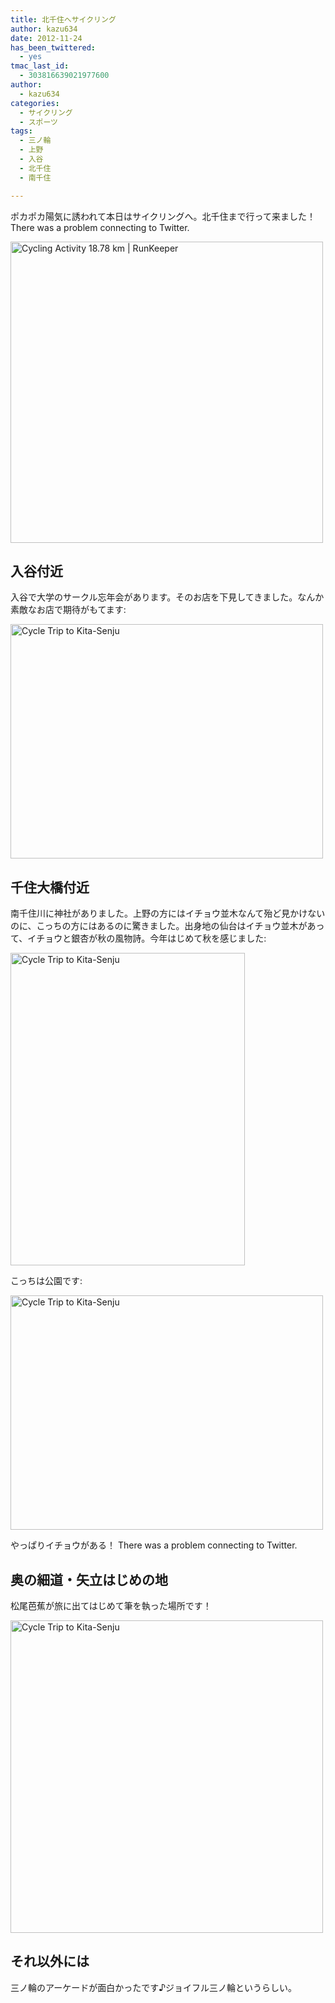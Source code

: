 ```yaml
---
title: 北千住へサイクリング
author: kazu634
date: 2012-11-24
has_been_twittered:
  - yes
tmac_last_id:
  - 303816639021977600
author:
  - kazu634
categories:
  - サイクリング
  - スポーツ
tags:
  - 三ノ輪
  - 上野
  - 入谷
  - 北千住
  - 南千住

---
```

ポカポカ陽気に誘われて本日はサイクリングへ。北千住まで行って来ました！ There was a problem connecting to Twitter. 

<a href="http://www.flickr.com/photos/42332031@N02/8212751363/" onclick="__gaTracker('send', 'event', 'outbound-article', 'http://www.flickr.com/photos/42332031@N02/8212751363/', '');" title="Cycling Activity 18.78 km | RunKeeper by kazu634, on Flickr"><img class="aligncenter" src="http://farm9.staticflickr.com/8202/8212751363_a3ca9401ff.jpg" alt="Cycling Activity 18.78 km | RunKeeper" width="500" height="482" /></a>

<!--more-->

## 入谷付近

入谷で大学のサークル忘年会があります。そのお店を下見してきました。なんか素敵なお店で期待がもてます:

<a href="http://www.flickr.com/photos/42332031@N02/8213665402/" onclick="__gaTracker('send', 'event', 'outbound-article', 'http://www.flickr.com/photos/42332031@N02/8213665402/', '');" title="Cycle Trip to Kita-Senju by kazu634, on Flickr"><img class="aligncenter" src="http://farm9.staticflickr.com/8338/8213665402_ff93194477.jpg" alt="Cycle Trip to Kita-Senju" width="500" height="375" /></a>

## 千住大橋付近

南千住川に神社がありました。上野の方にはイチョウ並木なんて殆ど見かけないのに、こっちの方にはあるのに驚きました。出身地の仙台はイチョウ並木があって、イチョウと銀杏が秋の風物詩。今年はじめて秋を感じました:

<a href="http://www.flickr.com/photos/42332031@N02/8213666740/" onclick="__gaTracker('send', 'event', 'outbound-article', 'http://www.flickr.com/photos/42332031@N02/8213666740/', '');" title="Cycle Trip to Kita-Senju by kazu634, on Flickr"><img class="aligncenter" src="http://farm9.staticflickr.com/8490/8213666740_e27a396a31.jpg" alt="Cycle Trip to Kita-Senju" width="375" height="500" /></a>

こっちは公園です:

<a href="http://www.flickr.com/photos/42332031@N02/8213666956/" onclick="__gaTracker('send', 'event', 'outbound-article', 'http://www.flickr.com/photos/42332031@N02/8213666956/', '');" title="Cycle Trip to Kita-Senju by kazu634, on Flickr"><img class="aligncenter" src="http://farm9.staticflickr.com/8060/8213666956_e3da3233a3.jpg" alt="Cycle Trip to Kita-Senju" width="500" height="375" /></a>

やっぱりイチョウがある！ There was a problem connecting to Twitter. 

## 奥の細道・矢立はじめの地

松尾芭蕉が旅に出てはじめて筆を執った場所です！

<a href="http://www.flickr.com/photos/42332031@N02/8212581839/" onclick="__gaTracker('send', 'event', 'outbound-article', 'http://www.flickr.com/photos/42332031@N02/8212581839/', '');" title="Cycle Trip to Kita-Senju by kazu634, on Flickr"><img class="aligncenter" src="http://farm9.staticflickr.com/8058/8212581839_c435db6c8c.jpg" alt="Cycle Trip to Kita-Senju" width="500" height="500" /></a>

## それ以外には

三ノ輪のアーケードが面白かったです♪ジョイフル三ノ輪というらしい。
